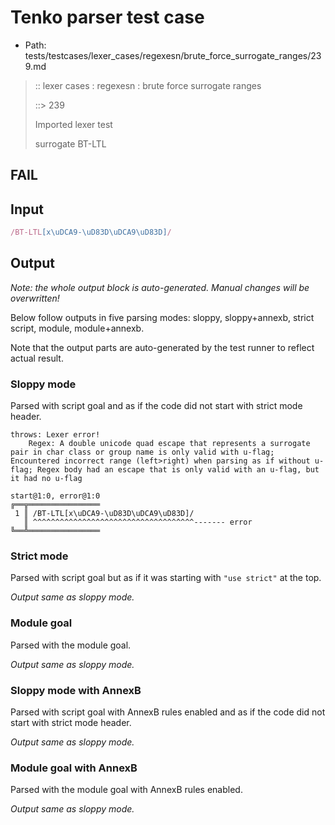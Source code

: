 # Tenko parser test case

- Path: tests/testcases/lexer_cases/regexesn/brute_force_surrogate_ranges/239.md

> :: lexer cases : regexesn : brute force surrogate ranges
>
> ::> 239
>
> Imported lexer test
>
> surrogate BT-LTL

## FAIL

## Input

`````js
/BT-LTL[x\uDCA9-\uD83D\uDCA9\uD83D]/
`````

## Output

_Note: the whole output block is auto-generated. Manual changes will be overwritten!_

Below follow outputs in five parsing modes: sloppy, sloppy+annexb, strict script, module, module+annexb.

Note that the output parts are auto-generated by the test runner to reflect actual result.

### Sloppy mode

Parsed with script goal and as if the code did not start with strict mode header.

`````
throws: Lexer error!
    Regex: A double unicode quad escape that represents a surrogate pair in char class or group name is only valid with u-flag; Encountered incorrect range (left>right) when parsing as if without u-flag; Regex body had an escape that is only valid with an u-flag, but it had no u-flag

start@1:0, error@1:0
╔══╦════════════════
 1 ║ /BT-LTL[x\uDCA9-\uD83D\uDCA9\uD83D]/
   ║ ^^^^^^^^^^^^^^^^^^^^^^^^^^^^^^^^^^^^------- error
╚══╩════════════════

`````

### Strict mode

Parsed with script goal but as if it was starting with `"use strict"` at the top.

_Output same as sloppy mode._

### Module goal

Parsed with the module goal.

_Output same as sloppy mode._

### Sloppy mode with AnnexB

Parsed with script goal with AnnexB rules enabled and as if the code did not start with strict mode header.

_Output same as sloppy mode._

### Module goal with AnnexB

Parsed with the module goal with AnnexB rules enabled.

_Output same as sloppy mode._
